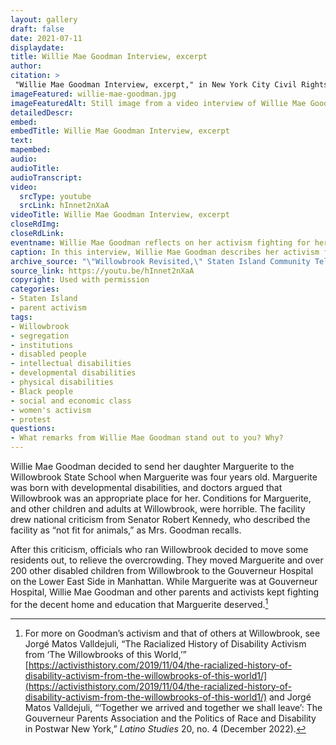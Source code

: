 ```yaml
--- 
layout: gallery
draft: false
date: 2021-07-11
displaydate: 
title: Willie Mae Goodman Interview, excerpt
author: 
citation: >
 "Willie Mae Goodman Interview, excerpt," in New York City Civil Rights History Project, Accessed: [Month Day, Year], https://nyccivilrightshistory.org/gallery/willie-mae-goodman.
imageFeatured: willie-mae-goodman.jpg
imageFeaturedAlt: Still image from a video interview of Willie Mae Goodman, an older black woman.
detailedDescr: 
embed: 
embedTitle: Willie Mae Goodman Interview, excerpt
text: 
mapembed: 
audio: 
audioTitle: 
audioTranscript: 
video: 
  srcType: youtube
  srcLink: hInnet2nXaA
videoTitle: Willie Mae Goodman Interview, excerpt
closeRdImg: 
closeRdLink: 
eventname: Willie Mae Goodman reflects on her activism fighting for her daughter Marguerite and other disabled children and adults.  
caption: In this interview, Willie Mae Goodman describes her activism fighting for her daughter Marguerite and other disabled children and adults.
archive_source: "\"Willowbrook Revisited,\" Staten Island Community Television"
source_link: https://youtu.be/hInnet2nXaA
copyright: Used with permission
categories:
- Staten Island
- parent activism
tags: 
- Willowbrook
- segregation
- institutions
- disabled people
- intellectual disabilities
- developmental disabilities
- physical disabilities
- Black people
- social and economic class
- women's activism
- protest
questions:
- What remarks from Willie Mae Goodman stand out to you? Why?
--- 
```


Willie Mae Goodman decided to send her daughter Marguerite to the Willowbrook State School when Marguerite was four years old. Marguerite was born with developmental disabilities, and doctors argued that Willowbrook was an appropriate place for her.
Conditions for Marguerite, and other children and adults at Willowbrook, were horrible. The facility drew national criticism from Senator Robert Kennedy, who described the facility as “not fit for animals,” as Mrs. Goodman recalls.  

After this criticism, officials who ran Willowbrook decided to move some residents out, to relieve the overcrowding. They moved Marguerite and over 200 other disabled children from Willowbrook to the Gouverneur Hospital on the Lower East Side in Manhattan.  While Marguerite was at Gouverneur Hospital, Willie Mae Goodman and other parents and activists kept fighting for the decent home and education that Marguerite deserved.[^1]

[^1]: For more on Goodman’s activism and that of others at Willowbrook, see Jorgé Matos Valldejuli, “The Racialized History of Disability Activism from ‘The Willowbrooks of this World,’” [https://activisthistory.com/2019/11/04/the-racialized-history-of-disability-activism-from-the-willowbrooks-of-this-world1/](https://activisthistory.com/2019/11/04/the-racialized-history-of-disability-activism-from-the-willowbrooks-of-this-world1/) and Jorgé Matos Valldejuli, “‘Together we arrived and together we shall leave’: The Gouverneur Parents Association and the Politics of Race and Disability in Postwar New York,” *Latino Studies* 20, no. 4 (December 2022).
